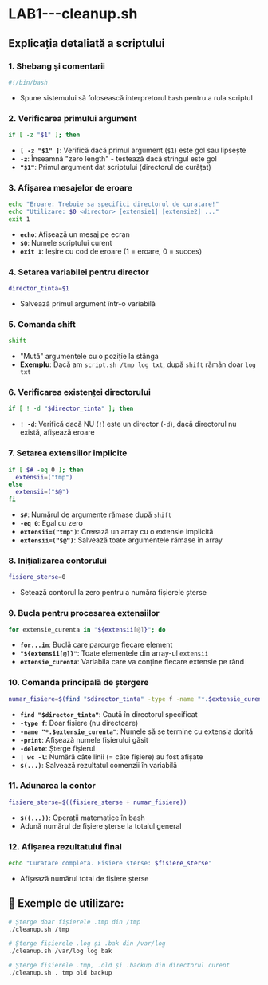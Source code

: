 # LAB1---cleanup.sh

## **Explicația detaliată a scriptului**

### 1. **Shebang și comentarii**
```bash
#!/bin/bash
```
- Spune sistemului să folosească interpretorul `bash` pentru a rula scriptul


### 2. **Verificarea primului argument**
```bash
if [ -z "$1" ]; then
```
- **`[ -z "$1" ]`**: Verifică dacă primul argument (`$1`) este gol sau lipsește
- **`-z`**: Înseamnă "zero length" - testează dacă stringul este gol
- **`"$1"`**: Primul argument dat scriptului (directorul de curățat)

### 3. **Afișarea mesajelor de eroare**
```bash
echo "Eroare: Trebuie sa specifici directorul de curatare!"
echo "Utilizare: $0 <director> [extensie1] [extensie2] ..."
exit 1
```
- **`echo`**: Afișează un mesaj pe ecran
- **`$0`**: Numele scriptului curent
- **`exit 1`**: Ieșire cu cod de eroare (1 = eroare, 0 = succes)

### 4. **Setarea variabilei pentru director**
```bash
director_tinta=$1
```
- Salvează primul argument într-o variabilă 

### 5. **Comanda shift**
```bash
shift
```
-  "Mută" argumentele cu o poziție la stânga
- **Exemplu**: Dacă am `script.sh /tmp log txt`, după `shift` rămân doar `log txt`


### 6. **Verificarea existenței directorului**
```bash
if [ ! -d "$director_tinta" ]; then
```
- **`! -d`**: Verifică dacă NU (`!`) este un director (`-d`),  dacă directorul nu există, afișează eroare

### 7. **Setarea extensiilor implicite**
```bash
if [ $# -eq 0 ]; then
  extensii=("tmp")
else
  extensii=("$@")
fi
```
- **`$#`**: Numărul de argumente rămase după `shift`
- **`-eq 0`**: Egal cu zero
- **`extensii=("tmp")`**: Creează un array cu o extensie implicită
- **`extensii=("$@")`**: Salvează toate argumentele rămase în array

### 8. **Inițializarea contorului**
```bash
fisiere_sterse=0
```
-  Setează contorul la zero pentru a număra fișierele șterse

### 9. **Bucla pentru procesarea extensiilor**
```bash
for extensie_curenta in "${extensii[@]}"; do
```
- **`for...in`**: Buclă care parcurge fiecare element
- **`"${extensii[@]}"`**: Toate elementele din array-ul `extensii`
- **`extensie_curenta`**: Variabila care va conține fiecare extensie pe rând

### 10. **Comanda principală de ștergere**
```bash
numar_fisiere=$(find "$director_tinta" -type f -name "*.$extensie_curenta" -print -delete | wc -l)
```

- **`find "$director_tinta"`**: Caută în directorul specificat
- **`-type f`**: Doar fișiere (nu directoare)
- **`-name "*.$extensie_curenta"`**: Numele să se termine cu extensia dorită
- **`-print`**: Afișează numele fișierului găsit
- **`-delete`**: Șterge fișierul
- **`| wc -l`**: Numără câte linii (= câte fișiere) au fost afișate
- **`$(...)`**: Salvează rezultatul comenzii în variabilă

### 11. **Adunarea la contor**
```bash
fisiere_sterse=$((fisiere_sterse + numar_fisiere))
```
- **`$((...))`**: Operații matematice în bash
-  Adună numărul de fișiere șterse la totalul general

### 12. **Afișarea rezultatului final**
```bash
echo "Curatare completa. Fisiere sterse: $fisiere_sterse"
```
-  Afișează numărul total de fișiere șterse

## 📝 **Exemple de utilizare:**

```bash
# Șterge doar fișierele .tmp din /tmp
./cleanup.sh /tmp

# Șterge fișierele .log și .bak din /var/log
./cleanup.sh /var/log log bak

# Șterge fișierele .tmp, .old și .backup din directorul curent
./cleanup.sh . tmp old backup
```

